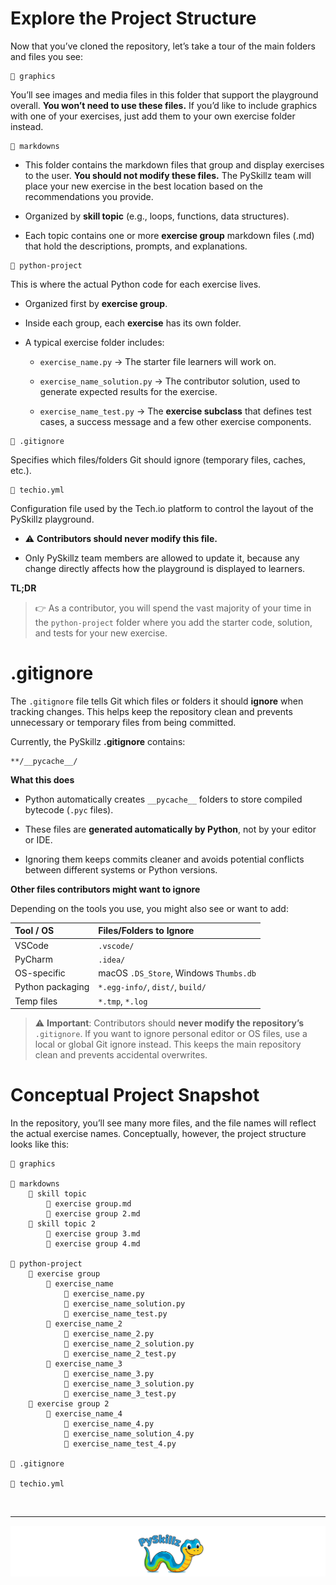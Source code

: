 # Explore the Project Structure

Now that you’ve cloned the repository, let’s take a tour of the main folders and files you see:

```text
📁 graphics
```

You’ll see images and media files in this folder that support the playground overall. __You won’t need to use these files.__ If you’d like to include graphics with one of your exercises, just add them to your own exercise folder instead.

```text
📂 markdowns
```

* This folder contains the markdown files that group and display exercises to the user. __You should not modify these files.__ The PySkillz team will place your new exercise in the best location based on the recommendations you provide.

* Organized by __skill topic__ (e.g., loops, functions, data structures).

* Each topic contains one or more __exercise group__ markdown files (.md) that hold the descriptions, prompts, and explanations.

```text
📂 python-project
```

This is where the actual Python code for each exercise lives.

* Organized first by __exercise group__.

* Inside each group, each __exercise__ has its own folder.

* A typical exercise folder includes:

  * `exercise_name.py` → The starter file learners will work on.

  * `exercise_name_solution.py` → The contributor solution, used to generate expected results for the exercise.

  * `exercise_name_test.py` → The __exercise subclass__ that defines test cases, a success message and a few other exercise components.

```text
📄 .gitignore
```

Specifies which files/folders Git should ignore (temporary files, caches, etc.).

```text
📄 techio.yml
```

Configuration file used by the Tech.io platform to control the layout of the PySkillz playground.

* ⚠️ __Contributors should never modify this file.__

* Only PySkillz team members are allowed to update it, because any change directly affects how the playground is displayed to learners.

__TL;DR__

>👉 As a contributor, you will spend the vast majority of your time in the `python-project` folder where you add the starter code, solution, and tests for your new exercise.

# .gitignore

The `.gitignore` file tells Git which files or folders it should __ignore__ when tracking changes. This helps keep the repository clean and prevents unnecessary or temporary files from being committed.

Currently, the PySkillz __.gitignore__ contains:

```text
**/__pycache__/
```

__What this does__

* Python automatically creates `__pycache__` folders to store compiled bytecode (`.pyc` files).

* These files are __generated automatically by Python__, not by your editor or IDE.

* Ignoring them keeps commits cleaner and avoids potential conflicts between different systems or Python versions.

__Other files contributors might want to ignore__

Depending on the tools you use, you might also see or want to add:

| Tool / OS	| Files/Folders to Ignore |
|:-----|:-----|
| VSCode | `.vscode/` |
| PyCharm | `.idea/` |
| OS-specific | macOS `.DS_Store`, Windows `Thumbs.db` |
| Python packaging | `*.egg-info/`, `dist/`, `build/` |
| Temp files | `*.tmp`, `*.log` |

>⚠️ __Important__: Contributors should __never modify the repository’s__ `.gitignore`. If you want to ignore personal editor or OS files, use a local or global Git ignore instead. This keeps the main repository clean and prevents accidental overwrites.

# Conceptual Project Snapshot

In the repository, you’ll see many more files, and the file names will reflect the actual exercise names. Conceptually, however, the project structure looks like this:

```
📁 graphics

📂 markdowns
    📂 skill topic
        📄 exercise group.md
        📄 exercise group 2.md
    📂 skill topic 2
        📄 exercise group 3.md
        📄 exercise group 4.md

📂 python-project
    📂 exercise group
        📂 exercise_name
            📄 exercise_name.py
            📄 exercise_name_solution.py
            📄 exercise_name_test.py
        📂 exercise_name_2
            📄 exercise_name_2.py
            📄 exercise_name_2_solution.py
            📄 exercise_name_2_test.py
        📂 exercise_name_3
            📄 exercise_name_3.py
            📄 exercise_name_3_solution.py
            📄 exercise_name_3_test.py
    📂 exercise group 2
        📂 exercise_name_4
            📄 exercise_name_4.py
            📄 exercise_name_solution_4.py
            📄 exercise_name_test_4.py

📄 .gitignore

📄 techio.yml
```

<BR>

************

[![PySkillz](../../graphics/PySkillzFooter.png)](skillz-catalog)
